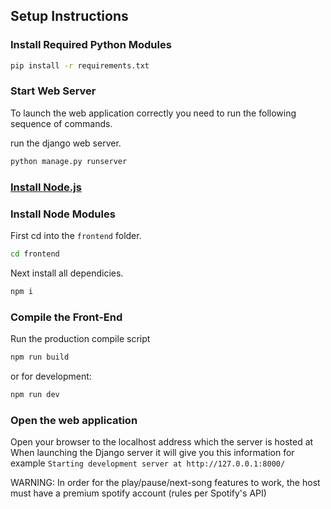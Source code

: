 
## Setup Instructions

### Install Required Python Modules

```bash
pip install -r requirements.txt
```
### Start Web Server

To launch the web application correctly you need to run the following sequence of commands.

run the django web server.

```bash
python manage.py runserver
```

### [Install Node.js](https://nodejs.org/en/)

### Install Node Modules

First cd into the ```frontend``` folder.

```bash
cd frontend
```
Next install all dependicies.
```bash
npm i
```

### Compile the Front-End

Run the production compile script
```bash
npm run build
```
or for development:
```bash
npm run dev
```
### Open the web application
Open your browser to the localhost address which the server is hosted at
When launching the Django server it will give you this information
for example `Starting development server at http://127.0.0.1:8000/`

WARNING:
In order for the play/pause/next-song features to work, the host must have a premium spotify account (rules per Spotify's API)
